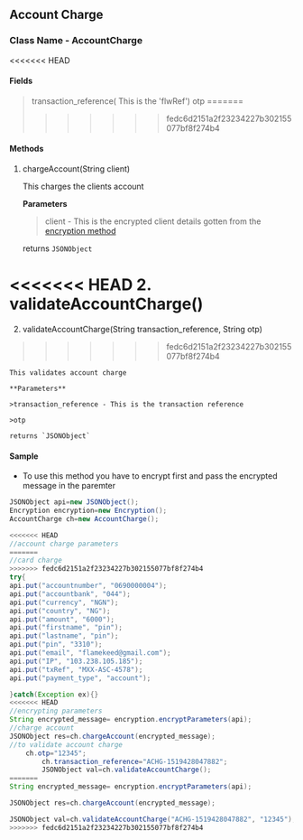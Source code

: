 ## Account Charge

### Class Name - AccountCharge

<<<<<<< HEAD
#### Fields
>transaction_reference( This is the 'flwRef')
>otp
=======
>>>>>>> fedc6d2151a2f23234227b302155077bf8f274b4
#### Methods
1. chargeAccount(String client)

    This charges the clients account

    **Parameters**
    
    >client - This is the encrypted client details gotten from the [encryption method](ENCRYPTION.md)

    returns `JSONObject`

<<<<<<< HEAD
2. validateAccountCharge()
=======
2. validateAccountCharge(String transaction_reference, String otp)
>>>>>>> fedc6d2151a2f23234227b302155077bf8f274b4
    
    This validates account charge
    
    **Parameters**
    
    >transaction_reference - This is the transaction reference
    
    >otp
    
    returns `JSONObject`
    
    
 
 
#### Sample

- To use this method you have to encrypt first and pass the encrypted message in the paremter

```java
JSONObject api=new JSONObject();
Encryption encryption=new Encryption();
AccountCharge ch=new AccountCharge();

<<<<<<< HEAD
//account charge parameters
=======
//card charge
>>>>>>> fedc6d2151a2f23234227b302155077bf8f274b4
try{
api.put("accountnumber", "0690000004");
api.put("accountbank", "044");
api.put("currency", "NGN");
api.put("country", "NG");
api.put("amount", "6000");
api.put("firstname", "pin");
api.put("lastname", "pin");
api.put("pin", "3310");
api.put("email", "flamekeed@gmail.com");
api.put("IP", "103.238.105.185");
api.put("txRef", "MXX-ASC-4578");
api.put("payment_type", "account");

}catch(Exception ex){}
<<<<<<< HEAD
//encrypting parameters
String encrypted_message= encryption.encryptParameters(api);
//charge account
JSONObject res=ch.chargeAccount(encrypted_message);
//to validate account charge
  	ch.otp="12345";
        ch.transaction_reference="ACHG-1519428047882";
        JSONObject val=ch.validateAccountCharge();
=======
String encrypted_message= encryption.encryptParameters(api);

JSONObject res=ch.chargeAccount(encrypted_message);

JSONObject val=ch.validateAccountCharge("ACHG-1519428047882", "12345");
>>>>>>> fedc6d2151a2f23234227b302155077bf8f274b4
```

